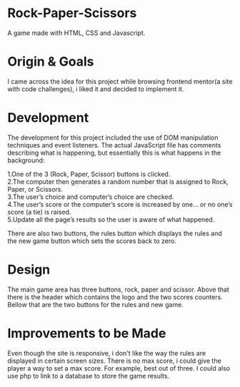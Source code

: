 # Rock-Paper-Scissors
A game made with HTML, CSS and Javascript.

# Origin & Goals
I came across the idea for this project while browsing frontend mentor(a site with code challenges), i liked it and decided to implement
it.

# Development
The development for this project included the use of DOM manipulation techniques and event listeners.
The actual JavaScript file has comments describing what is happening, but essentially this is what happens in the background:

1.One of the 3 (Rock, Paper, Scissor) buttons is clicked.<br/>
2.The computer then generates a random number that is assigned to Rock, Paper, or Scissors.<br/>
3.The user’s choice and computer’s choice are checked.<br/>
4.The user’s score or the computer’s score is increased by one… or no one’s score (a tie) is raised.<br/>
5.Update all the page’s results so the user is aware of what happened.<br/>

There are also two buttons, the rules button which displays the rules and the new game button which sets the scores back to zero.

# Design
The main game area has three buttons, rock, paper and scissor. Above that there is the header which contains the logo and the two scores 
counters. Bellow that are the two buttons for the rules and new game.

# Improvements to be Made
Even though the site is responsive, i don't like the way the rules are displayed in certain screen sizes.
There is no max score, i could give the player a way to set a max score. For example, best out of three.
I could also use php to link to a database to store the game results.
